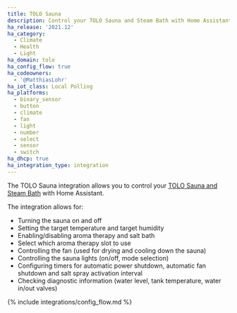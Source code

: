 ```yaml
---
title: TOLO Sauna
description: Control your TOLO Sauna and Steam Bath with Home Assistant.
ha_release: '2021.12'
ha_category:
  - Climate
  - Health
  - Light
ha_domain: tolo
ha_config_flow: true
ha_codeowners:
  - '@MatthiasLohr'
ha_iot_class: Local Polling
ha_platforms:
  - binary_sensor
  - button
  - climate
  - fan
  - light
  - number
  - select
  - sensor
  - switch
ha_dhcp: true
ha_integration_type: integration
---
```


The TOLO Sauna integration allows you to control your [TOLO Sauna and Steam Bath](https://www.tolosauna.com/) with Home Assistant.

The integration allows for:

- Turning the sauna on and off
- Setting the target temperature and target humidity
- Enabling/disabling aroma therapy and salt bath
- Select which aroma therapy slot to use
- Controlling the fan (used for drying and cooling down the sauna)
- Controlling the sauna lights (on/off, mode selection)
- Configuring timers for automatic power shutdown, automatic fan shutdown and salt spray activation interval
- Checking diagnostic information (water level, tank temperature, water in/out valves)

{% include integrations/config_flow.md %}
